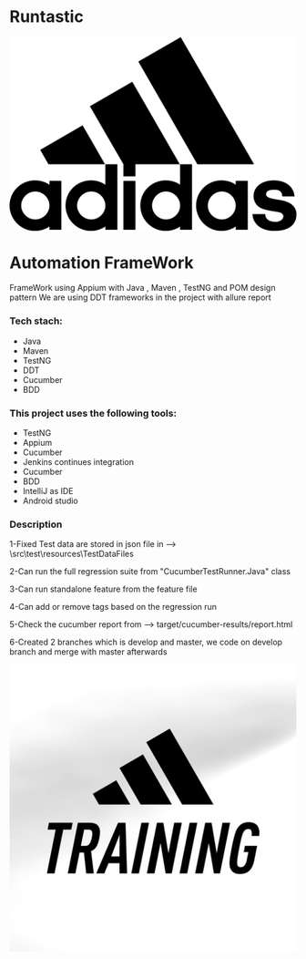 # Runtastic
<img src="images\AdiLogo.png" style="display:block; margin-left:auto; margin-right:auto;"/>

# Automation FrameWork
FrameWork using Appium with Java , Maven , TestNG and POM design pattern
We are using DDT frameworks in the project with allure report

### Tech stach:
- Java
- Maven
- TestNG 
- DDT
- Cucumber 
- BDD

### This project uses the following tools:
- TestNG
- Appium
- Cucumber
- Jenkins continues integration
- Cucumber
- BDD
- IntelliJ as IDE
- Android studio

### Description
1-Fixed Test data are stored in json file in --> \src\test\resources\TestDataFiles

2-Can run the full regression suite from "CucumberTestRunner.Java" class 

3-Can run standalone feature from the feature file 

4-Can add or remove tags based on the regression run

5-Check the cucumber report from --> target/cucumber-results/report.html

6-Created 2 branches which is develop and master, we code on develop branch and merge with master afterwards

<img src="images\runtasticTraning.png" style="display:block; margin-left:auto; margin-right:auto;"/>